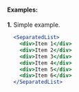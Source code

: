 #### Examples:

__1.__ Simple example.

```jsx
  <SeparatedList>
    <div>Item 1</div>
    <div>Item 2</div>
    <div>Item 3</div>
    <div>Item 4</div>
    <div>Item 5</div>
    <div>Item 6</div>
  </SeparatedList>
```